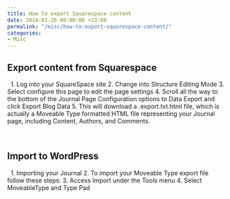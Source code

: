 ```yaml
---
title: How to export Squarespace content
date: 2014-01-26 00:00:00 +13:00
permalink: "/misc/how-to-export-squarespace-content/"
categories:
- Misc
---
```


## <span id="Export_content_from_Squarespace">Export content from Squarespace<br /> </span>

   1. Log into your SquareSpace site 
  2. Change into Structure Editing Mode 
  3. Select configure this page to edit the page settings 
  4. Scroll all the way to the bottom of the Journal Page Configuration options to Data Export and click Export Blog Data 
  5. This will download a <information>.export.txt.html file, which is actually a Moveable Type formatted HTML file representing your Journal page, including Content, Authors, and Comments. 

 
## <span id="Import_to_WordPress">Import to WordPress<br /> </span>

  1. Importing your Journal 
  2. To import your Moveable Type export file follow these steps: 
  3. Access Import under the Tools menu 
  4. Select MoveableType and Type Pad
